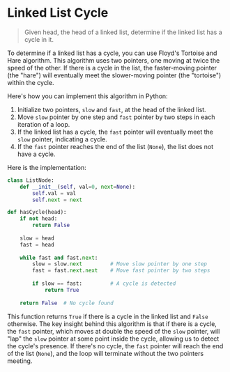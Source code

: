 # Linked List Cycle

> Given head, the head of a linked list, determine if the linked list has a cycle in it.

To determine if a linked list has a cycle, you can use Floyd's Tortoise and Hare algorithm. This algorithm uses two pointers, one moving at twice the speed of the other. If there is a cycle in the list, the faster-moving pointer (the "hare") will eventually meet the slower-moving pointer (the "tortoise") within the cycle.

Here's how you can implement this algorithm in Python:

1. Initialize two pointers, `slow` and `fast`, at the head of the linked list.
2. Move `slow` pointer by one step and `fast` pointer by two steps in each iteration of a loop.
3. If the linked list has a cycle, the `fast` pointer will eventually meet the `slow` pointer, indicating a cycle.
4. If the `fast` pointer reaches the end of the list (`None`), the list does not have a cycle.

Here is the implementation:

```python
class ListNode:
    def __init__(self, val=0, next=None):
        self.val = val
        self.next = next

def hasCycle(head):
    if not head:
        return False
    
    slow = head
    fast = head
    
    while fast and fast.next:
        slow = slow.next         # Move slow pointer by one step
        fast = fast.next.next    # Move fast pointer by two steps
        
        if slow == fast:         # A cycle is detected
            return True
    
    return False  # No cycle found
```

This function returns `True` if there is a cycle in the linked list and `False` otherwise. The key insight behind this algorithm is that if there is a cycle, the `fast` pointer, which moves at double the speed of the `slow` pointer, will "lap" the `slow` pointer at some point inside the cycle, allowing us to detect the cycle's presence. If there's no cycle, the `fast` pointer will reach the end of the list (`None`), and the loop will terminate without the two pointers meeting.

